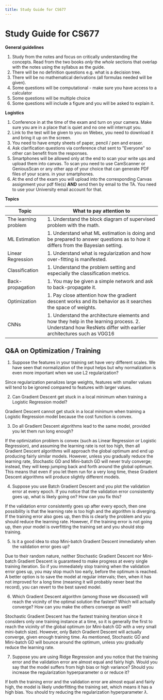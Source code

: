 ```yaml
---
title: Study Guide for CS677 
---
```


# Study Guide for CS677

**General guidelines**

1. Study from the notes and focus on critically understanding the concepts. Read from the two books _only_ the _whole_ sections that overlap with the notes using the syllabus as the guide.   
2. There will be no definition questions e.g. what is a decision tree. 
3. There will be no  mathematical derivations (all formulas needed will be given). 
4. Some questions will be computational - make sure you have access to a calculator 
5. Some questions will be multiple choice
6. Some questions will include a figure and you will be asked to explain it. 

**Logistics**

1. Conference in at the time of the exam and turn on your camera. Make sure you are in a place that is quiet and no one will interrupt you.
2. Link to the test will be given to you on Webex, you need to download it and bring it up on the screen. 
3. You need to have empty sheets of paper, pencil / pen and eraser. 
4. Ask clarification questions via conference chat sent to "Everyone" so other can benefit from the responses.  
5. Smartphones will be allowed only at the end to scan your write ups and upload them into canvas. To scan you need to use CamScanner or GeniousScan or any other app of your choice that can generate PDF files of your scans. in your smartphones. 
6. At the end of the exam you will upload into the corresponding Canvas assignment your pdf file(s) **AND** send then by email to the TA. You need to use your University email account for that. 

**Topics**

| Topic    |  What to pay attention to   |
| --- | --- |
|  The learning problem   |  1. Understand the block diagram of supervised problem with the math.  |
| ML Estimation | 1. Understand what ML estimation is doing and be prepared to answer questions as to how it differs from the Bayesian setting. | 
|  Linear Regression  | 1. Understand what is regularization and how over-fitting is manifested.   |
|  Classification  |  1. Understand the problem setting and especially the classification metrics.   |
|  Back-propagation | 1. You may be given a simple network and ask to back-propagate it. | 
|  Optimization  |  1. Pay close attention how the gradient descent works and its behavior as it searches the space of weights. |   
| CNNs | 1. Understand the architecture elements and how they help in the learning process.  2. Understand how ResNets differ with earlier architectures such as VGG16 | 


## Q&A on Optimization / Training

1. Suppose the features in your training set have very different scales. We have seen that normalization of the input helps but why normalization is even more important when we use L2 regularization? 

Since regularization penalizes large weights, features with smaller values will tend to be ignored compared to features with larger values.

2. Can Gradient Descent get stuck in a local minimum when training a Logistic Regression model?

Gradient Descent cannot get stuck in a local minimum when training a Logistic Regression model because the cost function is convex.

3. Do all Gradient Descent algorithms lead to the same model, provided you let them run long enough?

If the optimization problem is convex (such as Linear Regression or Logistic Regression), and assuming the learning rate is not too high, then all Gradient Descent algorithms will approach the global optimum and end up producing fairly similar models. However, unless you gradually reduce the learning rate, Stochastic GD and Mini-batch GD will never truly converge; instead, they will keep jumping back and forth around the global optimum. This means that even if you let them run for a very long time, these Gradient Descent algorithms will produce slightly different models.

4. Suppose you use Batch Gradient Descent and you plot the validation error at every epoch. If you notice that the validation error consistently goes up, what is likely going on? How can you fix this?

If the validation error consistently goes up after every epoch, then one possibility is that the learning rate is too high and the algorithm is diverging. If the training error also goes up, then this is clearly the problem and you should reduce the learning rate. However, if the training error is not going up, then your model is overfitting the training set and you should stop training.

5. Is it a good idea to stop Mini-batch Gradient Descent immediately when the validation error goes up?

Due to their random nature, neither Stochastic Gradient Descent nor Mini-batch Gradient Descent is guaranteed to make progress at every single training iteration. So if you immediately stop training when the validation error goes up, you may stop much too early, before the optimum is reached. A better option is to save the model at regular intervals; then, when it has not improved for a long time (meaning it will probably never beat the record), you can revert to the best saved model.

6. Which Gradient Descent algorithm (among those we discussed) will reach the vicinity of the optimal solution the fastest? Which will actually converge? How can you make the others converge as well?

Stochastic Gradient Descent has the fastest training iteration since it considers only one training instance at a time, so it is generally the first to reach the vicinity of the global optimum (or Mini-batch GD with a very small mini-batch size). However, only Batch Gradient Descent will actually converge, given enough training time. As mentioned, Stochastic GD and Mini-batch GD will bounce around the optimum, unless you gradually reduce the learning rate.

7. Suppose you are using Ridge Regression and you notice that the training error and the validation error are almost equal and fairly high. Would you say that the model suffers from high bias or high variance? Should you increase the regularization hyperparameter α or reduce it?

If both the training error and the validation error are almost equal and fairly high, the model is likely underfitting the training set, which means it has a high bias. You should try reducing the regularization hyperparameter $\lambda$.
